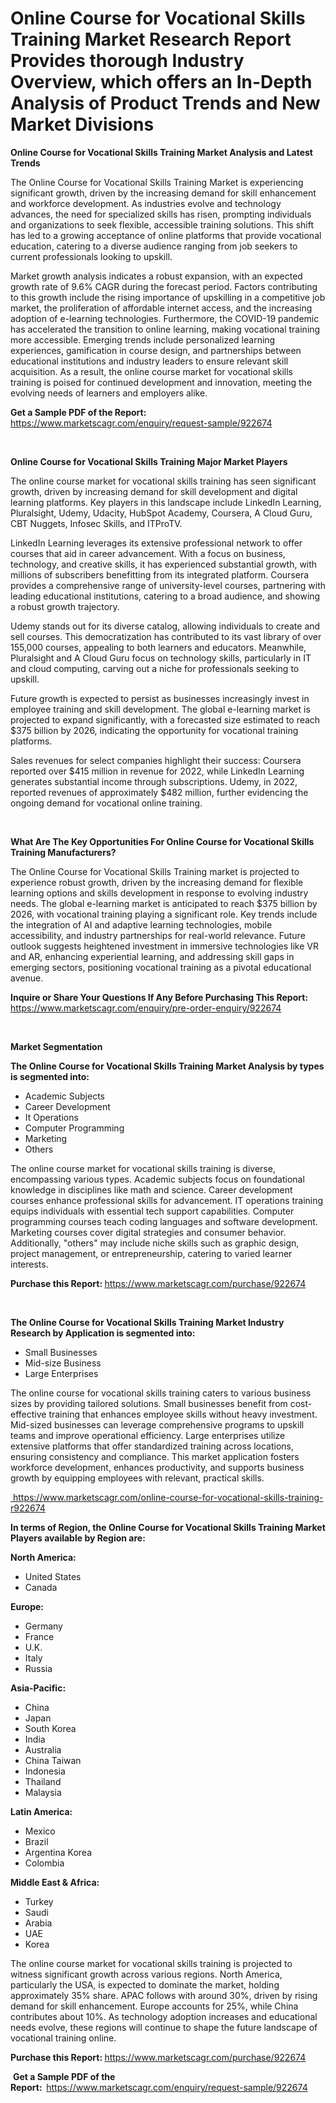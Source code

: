 <p><h1>Online Course for Vocational Skills Training Market Research Report Provides thorough Industry Overview, which offers an In-Depth Analysis of Product Trends and New Market Divisions</h1></p><p><strong>Online Course for Vocational Skills Training Market Analysis and Latest Trends</strong></p>
<p><p>The Online Course for Vocational Skills Training Market is experiencing significant growth, driven by the increasing demand for skill enhancement and workforce development. As industries evolve and technology advances, the need for specialized skills has risen, prompting individuals and organizations to seek flexible, accessible training solutions. This shift has led to a growing acceptance of online platforms that provide vocational education, catering to a diverse audience ranging from job seekers to current professionals looking to upskill.</p><p>Market growth analysis indicates a robust expansion, with an expected growth rate of 9.6% CAGR during the forecast period. Factors contributing to this growth include the rising importance of upskilling in a competitive job market, the proliferation of affordable internet access, and the increasing adoption of e-learning technologies. Furthermore, the COVID-19 pandemic has accelerated the transition to online learning, making vocational training more accessible. Emerging trends include personalized learning experiences, gamification in course design, and partnerships between educational institutions and industry leaders to ensure relevant skill acquisition. As a result, the online course market for vocational skills training is poised for continued development and innovation, meeting the evolving needs of learners and employers alike.</p></p>
<p><strong>Get a Sample PDF of the Report:&nbsp;</strong> <a href="https://www.marketscagr.com/enquiry/request-sample/922674?utm_campaign=3209&utm_medium=2&utm_source=Github&utm_content=ia&utm_term=18042025&utm_id=online-course-for-vocational-skills-training">https://www.marketscagr.com/enquiry/request-sample/922674</a></p>
<p>&nbsp;</p>
<p><strong>Online Course for Vocational Skills Training Major Market Players</strong></p>
<p><p>The online course market for vocational skills training has seen significant growth, driven by increasing demand for skill development and digital learning platforms. Key players in this landscape include LinkedIn Learning, Pluralsight, Udemy, Udacity, HubSpot Academy, Coursera, A Cloud Guru, CBT Nuggets, Infosec Skills, and ITProTV.</p><p>LinkedIn Learning leverages its extensive professional network to offer courses that aid in career advancement. With a focus on business, technology, and creative skills, it has experienced substantial growth, with millions of subscribers benefitting from its integrated platform. Coursera provides a comprehensive range of university-level courses, partnering with leading educational institutions, catering to a broad audience, and showing a robust growth trajectory. </p><p>Udemy stands out for its diverse catalog, allowing individuals to create and sell courses. This democratization has contributed to its vast library of over 155,000 courses, appealing to both learners and educators. Meanwhile, Pluralsight and A Cloud Guru focus on technology skills, particularly in IT and cloud computing, carving out a niche for professionals seeking to upskill.</p><p>Future growth is expected to persist as businesses increasingly invest in employee training and skill development. The global e-learning market is projected to expand significantly, with a forecasted size estimated to reach $375 billion by 2026, indicating the opportunity for vocational training platforms.</p><p>Sales revenues for select companies highlight their success: Coursera reported over $415 million in revenue for 2022, while LinkedIn Learning generates substantial income through subscriptions. Udemy, in 2022, reported revenues of approximately $482 million, further evidencing the ongoing demand for vocational online training.</p></p>
<p>&nbsp;</p>
<p><strong>What Are The Key Opportunities For Online Course for Vocational Skills Training Manufacturers?</strong></p>
<p><p>The Online Course for Vocational Skills Training market is projected to experience robust growth, driven by the increasing demand for flexible learning options and skills development in response to evolving industry needs. The global e-learning market is anticipated to reach $375 billion by 2026, with vocational training playing a significant role. Key trends include the integration of AI and adaptive learning technologies, mobile accessibility, and industry partnerships for real-world relevance. Future outlook suggests heightened investment in immersive technologies like VR and AR, enhancing experiential learning, and addressing skill gaps in emerging sectors, positioning vocational training as a pivotal educational avenue.</p></p>
<p><strong>Inquire or Share Your Questions If Any Before Purchasing This Report:</strong> <a href="https://www.marketscagr.com/enquiry/pre-order-enquiry/922674?utm_campaign=3209&utm_medium=2&utm_source=Github&utm_content=ia&utm_term=18042025&utm_id=online-course-for-vocational-skills-training">https://www.marketscagr.com/enquiry/pre-order-enquiry/922674</a></p>
<p>&nbsp;</p>
<p><strong>Market Segmentation</strong></p>
<p><strong>The Online Course for Vocational Skills Training Market Analysis by types is segmented into:</strong></p>
<p><ul><li>Academic Subjects</li><li>Career Development</li><li>It Operations</li><li>Computer Programming</li><li>Marketing</li><li>Others</li></ul></p>
<p><p>The online course market for vocational skills training is diverse, encompassing various types. Academic subjects focus on foundational knowledge in disciplines like math and science. Career development courses enhance professional skills for advancement. IT operations training equips individuals with essential tech support capabilities. Computer programming courses teach coding languages and software development. Marketing courses cover digital strategies and consumer behavior. Additionally, "others" may include niche skills such as graphic design, project management, or entrepreneurship, catering to varied learner interests.</p></p>
<p><strong>Purchase this Report:&nbsp;</strong><a href="https://www.marketscagr.com/purchase/922674?utm_campaign=3209&utm_medium=2&utm_source=Github&utm_content=ia&utm_term=18042025&utm_id=online-course-for-vocational-skills-training">https://www.marketscagr.com/purchase/922674</a></p>
<p>&nbsp;</p>
<p><strong>The Online Course for Vocational Skills Training Market Industry Research by Application is segmented into:</strong></p>
<p><ul><li>Small Businesses</li><li>Mid-size Business</li><li>Large Enterprises</li></ul></p>
<p><p>The online course for vocational skills training caters to various business sizes by providing tailored solutions. Small businesses benefit from cost-effective training that enhances employee skills without heavy investment. Mid-sized businesses can leverage comprehensive programs to upskill teams and improve operational efficiency. Large enterprises utilize extensive platforms that offer standardized training across locations, ensuring consistency and compliance. This market application fosters workforce development, enhances productivity, and supports business growth by equipping employees with relevant, practical skills.</p></p>
<p><a href="https://www.marketscagr.com/online-course-for-vocational-skills-training-r922674?utm_campaign=3209&utm_medium=2&utm_source=Github&utm_content=ia&utm_term=18042025&utm_id=online-course-for-vocational-skills-training">&nbsp;https://www.marketscagr.com/online-course-for-vocational-skills-training-r922674</a></p>
<p><strong>In terms of Region, the Online Course for Vocational Skills Training Market Players available by Region are:</strong></p>
<p>
    <p> <strong> North America: </strong>
        <ul>
            <li>United States</li>
            <li>Canada</li>
        </ul>
        </p> 
    <p> <strong> Europe: </strong>
        <ul>
            <li>Germany</li>
            <li>France</li>
            <li>U.K.</li>
            <li>Italy</li>
            <li>Russia</li>
        </ul>
        </p> 
    <p> <strong> Asia-Pacific: </strong>
        <ul>
            <li>China</li>
            <li>Japan</li>
            <li>South Korea</li>
            <li>India</li>
            <li>Australia</li>
            <li>China Taiwan</li>
            <li>Indonesia</li>
            <li>Thailand</li>
            <li>Malaysia</li>
        </ul>
        </p> 
    <p> <strong> Latin America: </strong>
        <ul>
            <li>Mexico</li>
            <li>Brazil</li>
            <li>Argentina Korea</li>
            <li>Colombia</li>
        </ul>
        </p> 
    <p> <strong> Middle East & Africa: </strong>
        <ul>
            <li>Turkey</li>
            <li>Saudi</li>
            <li>Arabia</li>
            <li>UAE</li>
            <li>Korea</li>
        </ul>
    </p>
    </p>
<p><p>The online course market for vocational skills training is projected to witness significant growth across various regions. North America, particularly the USA, is expected to dominate the market, holding approximately 35% share. APAC follows with around 30%, driven by rising demand for skill enhancement. Europe accounts for 25%, while China contributes about 10%. As technology adoption increases and educational needs evolve, these regions will continue to shape the future landscape of vocational training online.</p></p>
<p><strong>Purchase this Report: </strong><a href="https://www.marketscagr.com/purchase/922674?utm_campaign=3209&utm_medium=2&utm_source=Github&utm_content=ia&utm_term=18042025&utm_id=online-course-for-vocational-skills-training">https://www.marketscagr.com/purchase/922674</a></p>
<p>&nbsp;<strong>Get a Sample PDF of the Report:&nbsp;&nbsp;</strong><a href="https://www.marketscagr.com/enquiry/request-sample/922674?utm_campaign=3209&utm_medium=2&utm_source=Github&utm_content=ia&utm_term=18042025&utm_id=online-course-for-vocational-skills-training">https://www.marketscagr.com/enquiry/request-sample/922674</a></p>
<p><strong></strong></p>
<p><p></p><p></p><p></p></p>